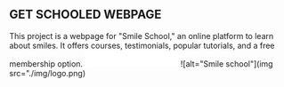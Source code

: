 ## GET SCHOOLED WEBPAGE
This project is a webpage for "Smile School," an online platform to learn about smiles. It offers courses, testimonials, popular tutorials, and a free membership option.
<img src="./img/logo.png" alt="Smile school">
![alt="Smile school"](img src="./img/logo.png)
